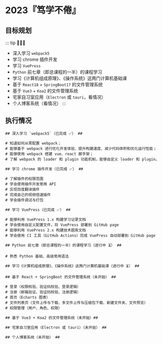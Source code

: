 # 2023『笃学不倦』 <Badge text="2023"/>

## 目标规划

::: tip 💬💬💬

- 深入学习 `webpack5`
- 学习 chrome 插件开发
- 学习 `VuePress`
- `Python` 前七章（即总课程的一半）的课程学习
- 学习《计算机组成原理》、《操作系统》这两门计算机基础课
- 基于 `React18` + `SpringBoot17` 的文件管理系统
- 基于 `Vue3` + `Koa2` 的文件管理系统
- 宅家自习室应用（`Electron` 或 `tauri`，看情况）
- 个人博客系统（看情况）
:::

## 执行情况

```sh{1}
## 深入学习 `webpack5`（已完成 ✅） ##

# 知道如何从零配置 webpack；
# 能够基于 webpack 进行优化开发体验、提升构建速度、减少代码体积和优化运行性能；
# 能够使用 webpack 搭建 vue、react 脚手架；
# 了解 webpack 的 loader 和 plugin 功能机制，能够自定义 loader 和 plugin。
```

```sh{1}
## 学习 chrome 插件开发（已完成 ✅） ##

# 了解插件的权限范围
# 学会使用插件开发常用 API
# 实现百度翻译插件
# 完成自己的视频倍速插件
# 学会插件调试与打包
```

```sh{1}
## 学习 VuePress（已完成 ✅） ##

# 能够利用 VuePress 1.x 构建学习记录文档
# 学会使用自定义配置文件，将 VuePress 部署到 GitHub page
# 能够利用 VuePress 2.x 构建技术题库文档
# 学会使用 CI 工具（GitHub Actions）完成 VuePress 自动部署到 GitHub page
```

```sh{1}
## Python 前七章（即总课程的一半）的课程学习（进行中 ⏳️） ##

# 熟悉 Python 基础、高级常用语法
```

```sh{1}
## 学习《计算机组成原理》、《操作系统》这两门计算机基础课（进行中 ⏳️） ##
```

```sh{1}
## 基于 React + SpringBoot 的文件管理系统（未开始） ##

# 登录（权限校验、验证码校验、登录逻辑）
# 注册（邮箱验证、验证码校验、注册逻辑）
# 首页（Echarts 图表）
# 文件列表页（文件上传与下载、多文件上传与压缩包下载、新建文件夹、文件预览）
# 权限管理（用户、角色、权限）
```

```sh{1}
## 基于 Vue3 + Koa2 的文件管理系统（未开始）##
```

```sh{1}
## 宅家自习室应用（Electron 或 tauri）（未开始） ##
```

```sh{1}
## 个人博客系统（未开始） ##
```
